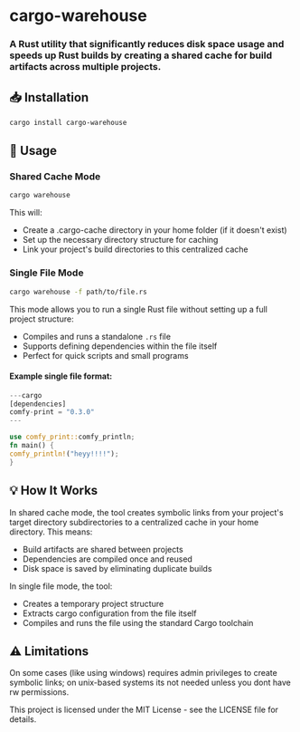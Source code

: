# cargo-warehouse
### A Rust utility that significantly reduces disk space usage and speeds up Rust builds by creating a shared cache for build artifacts across multiple projects.

## 📥 Installation
```bash
cargo install cargo-warehouse
```
## 🔧 Usage

### Shared Cache Mode
```bash
cargo warehouse
```
This will:

- Create a .cargo-cache directory in your home folder (if it doesn't exist)
- Set up the necessary directory structure for caching
- Link your project's build directories to this centralized cache

### Single File Mode
```bash
cargo warehouse -f path/to/file.rs
```
This mode allows you to run a single Rust file without setting up a full project structure:

- Compiles and runs a standalone `.rs` file
- Supports defining dependencies within the file itself
- Perfect for quick scripts and small programs

#### Example single file format:
```rust
---cargo
[dependencies]
comfy-print = "0.3.0"
---

use comfy_print::comfy_println;
fn main() {
comfy_println!("heyy!!!!");
}
```
## 💡 How It Works

In shared cache mode, the tool creates symbolic links from your project's target directory subdirectories to a centralized cache in your home directory. This means:

- Build artifacts are shared between projects
- Dependencies are compiled once and reused
- Disk space is saved by eliminating duplicate builds

In single file mode, the tool:
- Creates a temporary project structure
- Extracts cargo configuration from the file itself
- Compiles and runs the file using the standard Cargo toolchain

## ⚠️ Limitations
On some cases (like using windows) requires admin privileges to create symbolic links; on unix-based systems its not needed unless you dont have rw permissions.

This project is licensed under the MIT License - see the LICENSE file for details.